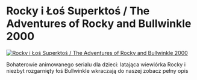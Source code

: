 Rocky i Łoś Superktoś / The Adventures of Rocky and Bullwinkle 2000 
=============
[![Rocky i Łoś Superktoś / The Adventures of Rocky and Bullwinkle 2000 ](http://vidos.pl/images/player.gif)](http://vidos.pl/rocky-i-os-superktos-the-adventures-of-rocky-and-bullwinkle-2000)

 Bohaterowie animowanego serialu dla dzieci: latająca wiewiórka Rocky i niezbyt rozgarnięty łoś Bullwinkle wkraczają do naszej zobacz pełny opis
